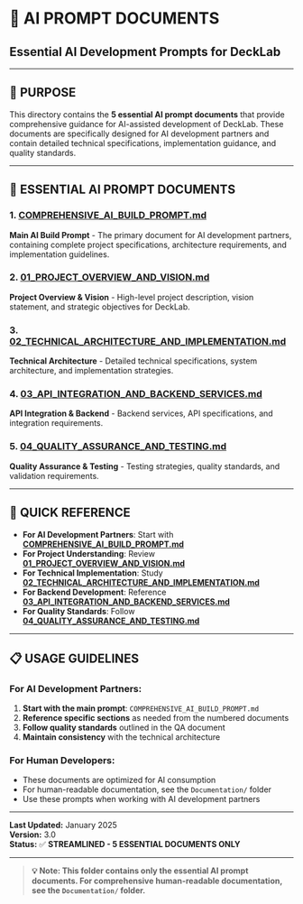 # 🤖 **AI PROMPT DOCUMENTS**
## **Essential AI Development Prompts for DeckLab**

---

## **🎯 PURPOSE**

This directory contains the **5 essential AI prompt documents** that provide comprehensive guidance for AI-assisted development of DeckLab. These documents are specifically designed for AI development partners and contain detailed technical specifications, implementation guidance, and quality standards.

---

## **📁 ESSENTIAL AI PROMPT DOCUMENTS**

### **1. [COMPREHENSIVE_AI_BUILD_PROMPT.md](COMPREHENSIVE_AI_BUILD_PROMPT.md)**
**Main AI Build Prompt** - The primary document for AI development partners, containing complete project specifications, architecture requirements, and implementation guidelines.

### **2. [01_PROJECT_OVERVIEW_AND_VISION.md](01_PROJECT_OVERVIEW_AND_VISION.md)**
**Project Overview & Vision** - High-level project description, vision statement, and strategic objectives for DeckLab.

### **3. [02_TECHNICAL_ARCHITECTURE_AND_IMPLEMENTATION.md](02_TECHNICAL_ARCHITECTURE_AND_IMPLEMENTATION.md)**
**Technical Architecture** - Detailed technical specifications, system architecture, and implementation strategies.

### **4. [03_API_INTEGRATION_AND_BACKEND_SERVICES.md](03_API_INTEGRATION_AND_BACKEND_SERVICES.md)**
**API Integration & Backend** - Backend services, API specifications, and integration requirements.

### **5. [04_QUALITY_ASSURANCE_AND_TESTING.md](04_QUALITY_ASSURANCE_AND_TESTING.md)**
**Quality Assurance & Testing** - Testing strategies, quality standards, and validation requirements.

---

## **🚀 QUICK REFERENCE**

*   **For AI Development Partners**: Start with **[COMPREHENSIVE_AI_BUILD_PROMPT.md](COMPREHENSIVE_AI_BUILD_PROMPT.md)**
*   **For Project Understanding**: Review **[01_PROJECT_OVERVIEW_AND_VISION.md](01_PROJECT_OVERVIEW_AND_VISION.md)**
*   **For Technical Implementation**: Study **[02_TECHNICAL_ARCHITECTURE_AND_IMPLEMENTATION.md](02_TECHNICAL_ARCHITECTURE_AND_IMPLEMENTATION.md)**
*   **For Backend Development**: Reference **[03_API_INTEGRATION_AND_BACKEND_SERVICES.md](03_API_INTEGRATION_AND_BACKEND_SERVICES.md)**
*   **For Quality Standards**: Follow **[04_QUALITY_ASSURANCE_AND_TESTING.md](04_QUALITY_ASSURANCE_AND_TESTING.md)**

---

## **📋 USAGE GUIDELINES**

### **For AI Development Partners:**
1. **Start with the main prompt**: `COMPREHENSIVE_AI_BUILD_PROMPT.md`
2. **Reference specific sections** as needed from the numbered documents
3. **Follow quality standards** outlined in the QA document
4. **Maintain consistency** with the technical architecture

### **For Human Developers:**
- These documents are optimized for AI consumption
- For human-readable documentation, see the `Documentation/` folder
- Use these prompts when working with AI development partners

---

**Last Updated:** January 2025  
**Version:** 3.0  
**Status:** ✅ **STREAMLINED - 5 ESSENTIAL DOCUMENTS ONLY**

---

> **💡 Note: This folder contains only the essential AI prompt documents. For comprehensive human-readable documentation, see the `Documentation/` folder.** 